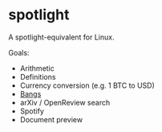 # spotlight

A spotlight-equivalent for Linux.

Goals:

* Arithmetic
* Definitions
* Currency conversion (e.g. 1 BTC to USD)
* [Bangs](https://help.duckduckgo.com/duckduckgo-help-pages/features/bangs/)
* arXiv / OpenReview search
* Spotify
* Document preview
